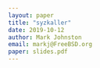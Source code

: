 ```yaml
---
layout: paper
title: "syzkaller"
date: 2019-10-12
author: Mark Johnston
email: markj@FreeBSD.org
paper: slides.pdf
---
```

